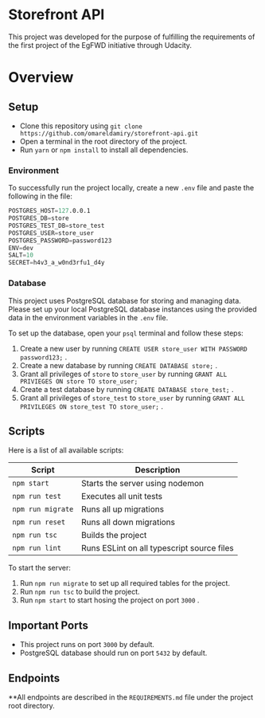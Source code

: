 # Storefront API

This project was developed for the purpose of fulfilling the requirements of the first project of the EgFWD initiative through Udacity.

# Overview

## Setup

- Clone this repository using `git clone https://github.com/omareldamiry/storefront-api.git`
- Open a terminal in the root directory of the project.
- Run `yarn` or `npm install` to install all dependencies.

### Environment

To successfully run the project locally, create a new `.env` file and paste the following in the file:

```s
POSTGRES_HOST=127.0.0.1
POSTGRES_DB=store
POSTGRES_TEST_DB=store_test
POSTGRES_USER=store_user
POSTGRES_PASSWORD=password123
ENV=dev
SALT=10
SECRET=h4v3_a_w0nd3rfu1_d4y
```

### Database

This project uses PostgreSQL database for storing and managing data.
Please set up your local PostgreSQL database instances using the provided data in the environment variables in the `.env` file.

To set up the database, open your `psql` terminal and follow these steps:

1. Create a new user by running `CREATE USER store_user WITH PASSWORD password123;` .
2. Create a new database by running `CREATE DATABASE store;` .
3. Grant all privileges of `store` to `store_user` by running `GRANT ALL PRIVIEGES ON store TO store_user;`
4. Create a test database by running `CREATE DATABASE store_test;` .
5. Grant all privileges of `store_test` to `store_user` by running `GRANT ALL PRIVILEGES ON store_test TO store_user;` .

## Scripts

Here is a list of all available scripts:

| Script | Description |
| --- | --- |
| `npm start` | Starts the server using nodemon |
| `npm run test` | Executes all unit tests |
| `npm run migrate` | Runs all up migrations  |
| `npm run reset` | Runs all down migrations |
| `npm run tsc` | Builds the project |
| `npm run lint` | Runs ESLint on all typescript source files |

To start the server:

1. Run `npm run migrate` to set up all required tables for the project.
2. Run `npm run tsc` to build the project.
3. Run `npm start` to start hosing the project on port `3000` .

## Important Ports

- This project runs on port `3000` by default.
- PostgreSQL database should run on port `5432` by default.

## Endpoints

**All endpoints are described in the `REQUIREMENTS.md` file under the project root directory.
